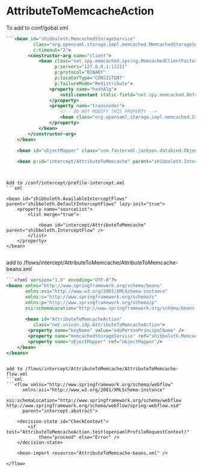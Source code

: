 # AttributeToMemcacheAction

To add to conf/gobal.xml
```xml
```<bean id="shibboleth.MemcachedStorageService"
          class="org.opensaml.storage.impl.memcached.MemcachedStorageService"
          c:timeout="2">
        <constructor-arg name="client">
            <bean class="net.spy.memcached.spring.MemcachedClientFactoryBean"
                  p:servers="127.0.0.1:11211"
                  p:protocol="BINARY"
                  p:locatorType="CONSISTENT"
                  p:failureMode="Redistribute">
                <property name="hashAlg">
                    <util:constant static-field="net.spy.memcached.DefaultHashAlgorithm.FNV1_64_HASH" />
                </property>
                <property name="transcoder">
                    <!-- DO NOT MODIFY THIS PROPERTY -->
                    <bean class="org.opensaml.storage.impl.memcached.StorageRecordTranscoder" />
                </property>
            </bean>
        </constructor-arg>
    </bean>  

    <bean id="objectMapper" class="com.fasterxml.jackson.databind.ObjectMapper" />
    
    <bean p:id="intercept/AttributeToMemcache" parent="shibboleth.InterceptFlow" />
```
```


Add to /conf/intercept/profile-intercept.xml
```xml
```
    <bean id="shibboleth.AvailableInterceptFlows" parent="shibboleth.DefaultInterceptFlows" lazy-init="true">
        <property name="sourceList">
            <list merge="true">

                <bean id="intercept/AttributeToMemcache" parent="shibboleth.InterceptFlow" />
            </list>
        </property>
    </bean>
```
```


add to /flows/intercept/AttributeToMemcache/AttributeToMemcache-beans.xml
```xml
```<?xml version="1.0" encoding="UTF-8"?>
<beans xmlns="http://www.springframework.org/schema/beans"
       xmlns:xsi="http://www.w3.org/2001/XMLSchema-instance" 
       xmlns:c="http://www.springframework.org/schema/c"
       xmlns:p="http://www.springframework.org/schema/p"
       xsi:schemaLocation="http://www.springframework.org/schema/beans http://www.springframework.org/schema/beans/spring-beans.xsd">
    
       <bean id="AttributeToMemcacheAction"
          class="net.unicon.idp.AttributeToMemcacheAction">
        <property name="keyName" value="eduPersonPrincipalName" />
        <property name="memcachedStorageService" ref="shibboleth.MemcachedStorageService"/>
        <property name="objectMapper" ref="objectMapper"/>
    </bean>
</beans>
```
```

add to /flows/intercept/AttributeToMemcache/AttributeToMemcache-flow.xml
```xml
```<flow xmlns="http://www.springframework.org/schema/webflow"
      xmlns:xsi="http://www.w3.org/2001/XMLSchema-instance"
      xsi:schemaLocation="http://www.springframework.org/schema/webflow http://www.springframework.org/schema/webflow/spring-webflow.xsd"
      parent="intercept.abstract">

    <decision-state id="CheckContext">
        <if test="AttributeToMemcacheAction.test(opensamlProfileRequestContext)"
            then="proceed" else="Error" />
    </decision-state>

    <bean-import resource="AttributeToMemcache-beans.xml" />

</flow>
```
```